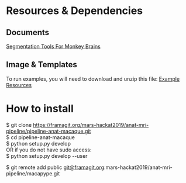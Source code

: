 # Resources & Dependencies

## Documents
[Segmentation Tools For Monkey Brains](https://docs.google.com/document/d/11zeyjY46AsLZcf-Y5Q_LjIoE_aYkN8DaLwZIElF2ctE/edit)

## Image & Templates

To run examples, you will need to download and unzip this file:
[Example Resources](https://intcloud.intlocal.univ-amu.fr/index.php/s/8bCJ5CWWPfHRyHs)


# How to install

$ git clone https://framagit.org/mars-hackat2019/anat-mri-pipeline/pipeline-anat-macaque.git  
$ cd pipeline-anat-macaque  
$ python setup.py develop  
OR if you do not have sudo access:  
$ python setup.py develop --user  

$ git remote add public git@framagit.org:mars-hackat2019/anat-mri-pipeline/macapype.git

